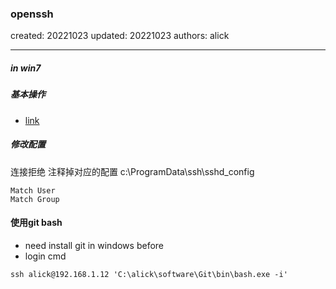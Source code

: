 ### openssh

created: 20221023 updated: 20221023 authors: alick

---

##### in win7
##### 基本操作
- [link](https://wuooyun.cn/2019/04/12/how-to-install-openssh-on-windows/)
##### 修改配置
连接拒绝 注释掉对应的配置 c:\ProgramData\ssh\sshd_config
```
Match User
Match Group
```
#### 使用git bash
- need install git in windows before
- login cmd
```
ssh alick@192.168.1.12 'C:\alick\software\Git\bin\bash.exe -i'
```



